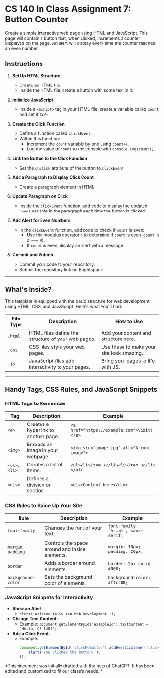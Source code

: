 # CS 140 In Class Assignment 7: Button Counter

Create a simple interactive web page using HTML and JavaScript. This page will contain a button that, when clicked, increments a counter displayed on the page. An alert will display every time the counter reaches an even number.

## Instructions

1. **Set Up HTML Structure**
   - Create an HTML file.
   - Inside the HTML file, create a button with some text in it.

2. **Initialize JavaScript**
   - Inside a `<script>` tag in your HTML file, create a variable called `count` and set it to `0`:

3. **Create the Click Function**
   - Define a function called `clickEvent`.
   - Within this function:
     - Increment the `count` variable by one using `count++`.
     - Log the value of `count` to the console with `console.log(count);`.

4. **Link the Button to the Click Function**
   - Set the `onclick` attribute of the button to `clickEvent`
      
5. **Add a Paragraph to Display Click Count**
   - Create a paragraph element in HTML:

6. **Update Paragraph on Click**
   - Inside the `clickEvent` function, add code to display the updated `count` variable in the paragraph each time the button is clicked:

7. **Add Alert for Even Numbers**
   - In the `clickEvent` function, add code to check if `count` is even:
     - Use the modulus operator `%` to determine if `count` is even (`count % 2 === 0`).
     - If `count` is even, display an alert with a message

8. **Commit and Submit**
   - Commit your code to your repository.
   - Submit the repository link on Brightspace.

--- 

## What's Inside?

This template is equipped with the basic structure for web development using HTML, CSS, and JavaScript. Here's what you'll find:

| File Type | Description                                      | How to Use                                 |
|-----------|--------------------------------------------------|--------------------------------------------|
| `.html`   | HTML files define the structure of your web pages. | Add your content and structure here.      |
| `.css`    | CSS files style your web pages.                  | Use these to make your site look amazing. |
| `.js`     | JavaScript files add interactivity to your pages. | Bring your pages to life with JS.         |

---

## Handy Tags, CSS Rules, and JavaScript Snippets

### HTML Tags to Remember

| Tag        | Description                           | Example                                 |
|------------|---------------------------------------|-----------------------------------------|
| `<a>`      | Creates a hyperlink to another page.  | `<a href="https://example.com">Visit!</a>` |
| `<img>`    | Embeds an image in your webpage.      | `<img src="image.jpg" alt="A cool image">` |
| `<ul>`, `<li>` | Creates a list of items.             | `<ul><li>Item 1</li><li>Item 2</li></ul>`   |
| `<div>`    | Defines a division or section.        | `<div>Content here</div>`               |

### CSS Rules to Spice Up Your Site

| Rule              | Description                                | Example                               |
|-------------------|--------------------------------------------|---------------------------------------|
| `font-family`     | Changes the font of your text.             | `font-family: 'Arial', sans-serif;`   |
| `margin`, `padding` | Controls the space around and inside elements. | `margin: 10px; padding: 20px;`        |
| `border`          | Adds a border around elements.             | `border: 2px solid #000;`             |
| `background-color`| Sets the background color of elements.     | `background-color: #ffcc00;`          |

### JavaScript Snippets for Interactivity

- **Show an Alert**:
  - `alert('Welcome to CS 140 Web Development!');`
- **Change Text Content**:
  - Example: `document.getElementById('exampleId').textContent = 'Hello, CS 140!';`
- **Add a Click Event**:
  - Example:
    ```javascript
    document.getElementById('clickMeButton').addEventListener('click', function() {
        alert('You clicked the button!');
    });
    ```

*This document was initially drafted with the help of ChatGPT. It has been edited and customized to fit our class's needs.
*
